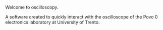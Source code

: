 Welcome to oscilloscopy.

A software created to quickly interact with the oscilloscope
of the Povo 0 electronics laboratory at University of Trento.
